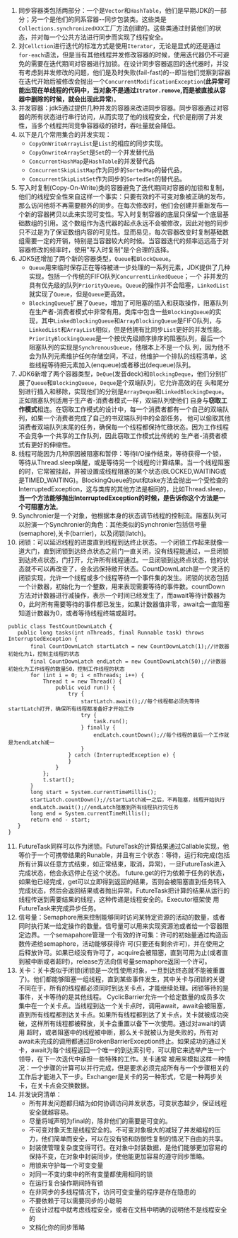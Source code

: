 1. 同步容器类包括两部分：一个是`Vector`和`HashTable`，他们是早期JDK的一部分；另一个是他们的同系容器--同步包装类。这些类是`Collections.synchronizedXXX`工厂方法创建的。这些类通过封装他们的状态，并对每一个公共方法进行同步而实现了线程安全。
2. 对`Cellction`进行迭代的标准方式是使用`Iterator`，无论是显式的还是通过`for-each`语法，但是当有其他线程并发修改容器的时候，使用迭代器仍不可避免的需要在迭代期间对容器进行加锁。在设计同步容器返回的迭代器时，并没有考虑到并发修改的问题，他们是及时失败(fail-fast)的--即当他们觉察到容器在迭代开始后被修改会抛出一个`ConcurrentModificationException`(**此异常可能出现在单线程的代码中，当对象不是通过`Itrator.remove`,而是被直接从容器中删除的时候，就会出现此异常**)。
3. 并发容器：jdk5通过提供几种并发的容器来改进同步容器。同步容器通过对容器的所有状态进行串行访问，从而实现了他的线程安全，代价是削弱了并发性，当多个线程共同竞争容器级的锁时，吞吐量就会降低。
4. 以下是几个常用集合的并发实现：
    - `CopyOnWriteArrayList`是`List`的相应的同步实现。
    - `CopyOnwriteArraySet`是`Set`的一个并发替代品
    - `ConcurrentHashMap`是`HashTable`的并发替代品
    - `ConcurrentSkipListMap`作为同步的`SortedMap`的替代品，
    - `ConcurrentSkipListSet`作为同步的`SortedSet`的替代品。
5. 写入时复制(Copy-On-Write)类的容器避免了迭代期间对容器的加锁和复制，他们的线程安全性来自这样一个事实：只要有效的不可变对象被正确的发布，那么访问他将不再需要额外的同步。在每次修改时，他们会创建并重新发布一个新的容器拷贝以此来实现可变性。写入时复制容器的底层只保留一个底层基础数组的引用。这个数组作为迭代器的起点永远不会被修改，因此对他的同步只不过是为了保证数组内容的可见性。显而易见，每次容器改变时复制基础数组需要一定的开销，特别是当容器较大的时候。当容器迭代的频率远远高于对容器修改的频率时，使用"写入时复制"是个合理的选择。
6. JDK5还增加了两个新的容器类型，`Queue`和`BlockQueue`。
    - `Queue`用来临时保存正在等待被进一步处理的一系列元素，JDK提供了几种实现，包括一个传统的FIFO队列`ConcurrentLinkedQueue`；一个
    非并发的具有优先级的队列`PriorityQueue`。`Queue`的操作并不会阻塞，`LinkedList`就实现了`Queue`，但是`Queue`更高效。
    - `BlockingQueue`扩展了`Queue`，增加了可阻塞的插入和获取操作，阻塞队列在生产者-消费者模式中非常有用。类库中包含一些`BlockingQueue`的实现，其中`LinkedBlockingQueue`和`ArrayBlockingQueue`是FIFO队列，与`LinkedList`和`ArrayList`相似，但是他拥有比同步`List`更好的并发性能。`PriorityBlockingQueue`是一个按优先级顺序排序的阻塞队列，最后一个阻塞队列的实现是`SynchronousQueue`，他根本上不是一个队    列，因为他不会为队列元素维护任何存储空间，不过，他维护一个排队的线程清单，这些线程等待把元素加入(enqueue)或者移出(dequeue)队列。
7. JDK6新增了两个容器类型，`DeQue`(发音deck)和`BlockingDeque`，他们分别扩展了`Queue`和`BlockingQueue`，`Deque`是个双端队列，它允许高效的在 头和尾分别进行插入和移除，实现他们的分别是`ArrayDeque`和`LinkedBlockingDeque`。正如阻塞队列适用于生产者-消费者模式一样，双端队列使他们 自身与**窃取工作模式**相连。在窃取工作模式的设计中，每一个消费者都有一个自己的双端队列，如果一个消费者完成了自己的书双端队列中的全部任务， 他可以偷取其他消费者双端队列末尾的任务，确保每一个线程都保持忙碌状态。因为工作线程不会竞争一个共享的工作队列，因此窃取工作模式比传统的 生产者-消费者模式有更好的伸缩性。
8. 线程可能因为几种原因被阻塞和暂停：等待I/O操作结束，等待获得一个锁，等待从Thread.sleep唤醒，或是等待另一个线程的计算结果。当一个线程阻塞的时，它常被挂起，并被设置成线程阻塞的某个状态(BLOCKED,WAITING或是TIMED_WAITING)。BlockingQueue的put和take方法会抛出一个受检查的InterruptedException，这与类库的其他方法是相同的，比如Thread.sleep，**当一个方法能够抛出InterruptedException的时候，是告诉你这个方法是一个可阻塞方法**。
9. Synchronier是一个对象，他根据本身的状态调节线程的控制流。阻塞队列可以扮演一个Synchronier的角色：其他类似的Synchronier包括信号量(semaphore),关卡(barrier)，以及闭锁(latch)。
10. 闭锁：可以延迟线程的进度直到线程到达终止状态。一个闭锁工作起来就像一道大门，直到闭锁到达终点状态之前门一直关闭，没有线程能通过，一旦闭锁到达终点状态，门打开，允许所有线程通过。一旦闭锁到达终点状态，他的状态就不可以再改变了，会永远保持敞开状态。CountDownLatch是一个灵活的闭锁实现，允许一个线程或多个线程等待一个事件集的发生。闭锁的状态包括一个计数器，初始化为一个整数，用来表现需要等待的事件数。countDown方法对计数器进行减操作，表示一个时间已经发生了，而await等待计数器为0，此时所有需要等待的事件都已发生，如果计数器值非零，await会一直阻塞知道计数器为0，或者等待线程终端或超时。
    
 ```
public class TestCountDownLatch {
    public long tasks(int nThreads, final Runnable task) throws InterruptedException {
        final CountDownLatch startLatch = new CountDownLatch(1);//计数器初始化为1，控制主线程的状态
        final CountDownLatch endLatch = new CountDownLatch(50);//计数器初始化为工作线程的数量50，控制工作线程的状态
        for (int i = 0; i < nThreads; i++) {
            Thread t = new Thread() {
                public void run() {
                    try {
                        startLatch.await();//每个线程都必须先等待startLatch打开，确保所有线程都准备好才开始工作
                        try {
                            task.run();
                        } finally {
                            endLatch.countDown();//每个线程的最后一个工作就是为endLatch减一
                        }
                    } catch (InterruptedException e) {
                    }
                }
            };
            t.start();
        }
        long start = System.currentTimeMillis();
        startLatch.countDown();//startLatch减一之后，不再阻塞，线程开始执行
        endLatch.await();//endLatch阻塞到所有线程执行完任务
        long end = System.currentTimeMillis();
        return end - start;
    }
}
```
11. FutureTask同样可以作为闭锁。FutureTask的计算结果通过Callable实现，他等价于一个可携带结果的Runable，并且有三个状态：等待，运行和完成(包括所有计算以任意方式结束，如正常结束，取消，异常)，一旦FutureTask进入完成状态，他会永远停止在这个状态。
future.get的行为依赖于任务的状态，如果他已经完成，get可以立即得到返回的结果，否则会被阻塞直到任务转入完成状态，然后会返回结果或者抛出异常。FutureTask把计算的结果从运行的线程传送到需要结果的线程，这种传递是线程安全的。Executor框架使
用FutureTask来完成异步任务。
12. 信号量：Semaphore用来控制能够同时访问某特定资源的活动的数量，或者同时执行某一给定操作的数量。信号量可以用来实现资源池或者给一个容器限定边界。一个semapahore管理一个有效的许可集：许可的初始量通过构造函数传递给semaphore，活动能够获得许
可(只要还有剩余许可)，并在使用之后释放许可。如果已经没有许可了，acquire会被阻塞，直到可用为止(或者直到被中断或者超时)，release方法向信号量semaphore返回一个许可。
13. 关卡：关卡类似于闭锁(闭锁是一次性使用对象，一旦到达终态就不能被重置了)。他们都能够阻塞一组线程，直到某些事件发生，其中关卡与闭锁的关键不同在于，所有的线程都必须同时到达关卡点，才能继续处理。闭锁等待的是事件，关卡等待的是其他线程。
CyclicBarrier允许一个给定数量的成员多次集中在一个关卡点。当线程到达一个关卡点时，调用await，await会被阻塞，直到所有线程都到达关卡点。如果所有线程都到达了关卡点，关卡就被成功突破，这样所有线程都被释放，关卡会重置以备下一次使用。通过对await的调用
超时，或者阻塞中的线程被中断，那么关卡就被认为是失败的，所有对await未完成的调用都通过BrokenBarrierException终止。如果成功的通过关卡，await为每个线程返回一个唯一的到达索引号，可以用它来选举产生一个领导，在下一次迭代中承担一些特殊的工作。关卡通常
被用来模拟这样一种情况：一个步骤的计算可以并行完成，但是要求必须完成所有与一个步骤相关的工作后才能进入下一步。Exchanger是关卡的另一种形式，它是一种两步关卡，在关卡点会交换数据。
14. 并发诀窍清单：
    - 所有并发问题都归结为如何协调访问并发状态，可变状态越少，保证线程安全就越容易。
    - 尽量将域声明为final的，除非他们的需要是可变的。
    - 不可变对象天生是线程安全的。不可变对象极大的减轻了并发编程的压力，他们简单而安全，可以在没有锁和防御性复制的情况下自由的共享。
    - 封装使管理复杂度变得可行。在对象中封装数据，是他们能够更加容易的保持不变，在对象中封装同步，使他能更加容易的遵守同步策略。
    - 用锁来守护每一个可变变量
    - 对同一不变约束中的所有变量都使用相同的锁
    - 在运行复合操作期间持有锁
    - 在非同步的多线程情况下，访问可变变量的程序是存在隐患的
    - 不要依赖于可以需要同步的小聪明
    - 在设计过程中就考虑线程安全，或者在文档中明确的说明他不是线程安全的
    - 文档化你的同步策略




























